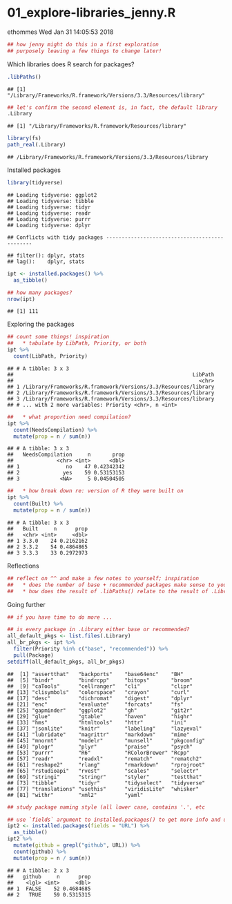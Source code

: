 01\_explore-libraries\_jenny.R
================
ethommes
Wed Jan 31 14:05:53 2018

``` r
## how jenny might do this in a first exploration
## purposely leaving a few things to change later!
```

Which libraries does R search for packages?

``` r
.libPaths()
```

    ## [1] "/Library/Frameworks/R.framework/Versions/3.3/Resources/library"

``` r
## let's confirm the second element is, in fact, the default library
.Library
```

    ## [1] "/Library/Frameworks/R.framework/Resources/library"

``` r
library(fs)
path_real(.Library)
```

    ## /Library/Frameworks/R.framework/Versions/3.3/Resources/library

Installed packages

``` r
library(tidyverse)
```

    ## Loading tidyverse: ggplot2
    ## Loading tidyverse: tibble
    ## Loading tidyverse: tidyr
    ## Loading tidyverse: readr
    ## Loading tidyverse: purrr
    ## Loading tidyverse: dplyr

    ## Conflicts with tidy packages ----------------------------------------------

    ## filter(): dplyr, stats
    ## lag():    dplyr, stats

``` r
ipt <- installed.packages() %>%
  as_tibble()

## how many packages?
nrow(ipt)
```

    ## [1] 111

Exploring the packages

``` r
## count some things! inspiration
##   * tabulate by LibPath, Priority, or both
ipt %>%
  count(LibPath, Priority)
```

    ## # A tibble: 3 x 3
    ##                                                          LibPath
    ##                                                            <chr>
    ## 1 /Library/Frameworks/R.framework/Versions/3.3/Resources/library
    ## 2 /Library/Frameworks/R.framework/Versions/3.3/Resources/library
    ## 3 /Library/Frameworks/R.framework/Versions/3.3/Resources/library
    ## # ... with 2 more variables: Priority <chr>, n <int>

``` r
##   * what proportion need compilation?
ipt %>%
  count(NeedsCompilation) %>%
  mutate(prop = n / sum(n))
```

    ## # A tibble: 3 x 3
    ##   NeedsCompilation     n       prop
    ##              <chr> <int>      <dbl>
    ## 1               no    47 0.42342342
    ## 2              yes    59 0.53153153
    ## 3             <NA>     5 0.04504505

``` r
##   * how break down re: version of R they were built on
ipt %>%
  count(Built) %>%
  mutate(prop = n / sum(n))
```

    ## # A tibble: 3 x 3
    ##   Built     n      prop
    ##   <chr> <int>     <dbl>
    ## 1 3.3.0    24 0.2162162
    ## 2 3.3.2    54 0.4864865
    ## 3 3.3.3    33 0.2972973

Reflections

``` r
## reflect on ^^ and make a few notes to yourself; inspiration
##   * does the number of base + recommended packages make sense to you?
##   * how does the result of .libPaths() relate to the result of .Library?
```

Going further

``` r
## if you have time to do more ...

## is every package in .Library either base or recommended?
all_default_pkgs <- list.files(.Library)
all_br_pkgs <- ipt %>%
  filter(Priority %in% c("base", "recommended")) %>%
  pull(Package)
setdiff(all_default_pkgs, all_br_pkgs)
```

    ##  [1] "assertthat"   "backports"    "base64enc"    "BH"          
    ##  [5] "bindr"        "bindrcpp"     "bitops"       "broom"       
    ##  [9] "caTools"      "cellranger"   "cli"          "clipr"       
    ## [13] "clisymbols"   "colorspace"   "crayon"       "curl"        
    ## [17] "desc"         "dichromat"    "digest"       "dplyr"       
    ## [21] "enc"          "evaluate"     "forcats"      "fs"          
    ## [25] "gapminder"    "ggplot2"      "gh"           "git2r"       
    ## [29] "glue"         "gtable"       "haven"        "highr"       
    ## [33] "hms"          "htmltools"    "httr"         "ini"         
    ## [37] "jsonlite"     "knitr"        "labeling"     "lazyeval"    
    ## [41] "lubridate"    "magrittr"     "markdown"     "mime"        
    ## [45] "mnormt"       "modelr"       "munsell"      "pkgconfig"   
    ## [49] "plogr"        "plyr"         "praise"       "psych"       
    ## [53] "purrr"        "R6"           "RColorBrewer" "Rcpp"        
    ## [57] "readr"        "readxl"       "rematch"      "rematch2"    
    ## [61] "reshape2"     "rlang"        "rmarkdown"    "rprojroot"   
    ## [65] "rstudioapi"   "rvest"        "scales"       "selectr"     
    ## [69] "stringi"      "stringr"      "styler"       "testthat"    
    ## [73] "tibble"       "tidyr"        "tidyselect"   "tidyverse"   
    ## [77] "translations" "usethis"      "viridisLite"  "whisker"     
    ## [81] "withr"        "xml2"         "yaml"

``` r
## study package naming style (all lower case, contains '.', etc

## use `fields` argument to installed.packages() to get more info and use it!
ipt2 <- installed.packages(fields = "URL") %>%
  as_tibble()
ipt2 %>%
  mutate(github = grepl("github", URL)) %>%
  count(github) %>%
  mutate(prop = n / sum(n))
```

    ## # A tibble: 2 x 3
    ##   github     n      prop
    ##    <lgl> <int>     <dbl>
    ## 1  FALSE    52 0.4684685
    ## 2   TRUE    59 0.5315315
